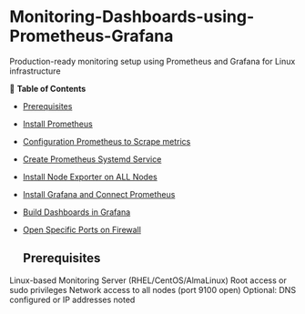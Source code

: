 # Monitoring-Dashboards-using-Prometheus-Grafana
Production-ready monitoring setup using Prometheus and Grafana for Linux infrastructure

📑 **Table of Contents**
- [Prerequisites](#prerequisites)
- [Install Prometheus](#install-prometheus)
- [Configuration Prometheus to Scrape metrics](#configuration-prometheus-to-scrape-metrics)
- [Create Prometheus Systemd Service](#create-prometheus-systemd-service)
- [Install Node Exporter on ALL Nodes](#disable-unnecessary-services)
- [Install Grafana and Connect Prometheus](#install-grafana-and-connect-prometheus)
- [Build Dashboards in Grafana](#build-dashboards-in-grafana)
- [Open Specific Ports on Firewall](#open-sepecific-ports-on-firewall)


  ## Prerequisites
  
Linux-based Monitoring Server (RHEL/CentOS/AlmaLinux)
Root access or sudo privileges
Network access to all nodes (port 9100 open)
Optional: DNS configured or IP addresses noted
